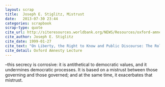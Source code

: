 ```yaml
---
layout: scrap
title:  Joseph E. Stiglitz, Mistrust
date:   2013-07-30 23:44
categories: scrapbook
scrap-type: quote
cite_url: http://siteresources.worldbank.org/NEWS/Resources/oxford-amnesty.pdf
cite_author: Joseph E. Stiglitz
cite_date: 1999-01-27
cite_text: "On Liberty, the Right to Know and Public Discourse: The Role of Transparency in Public Life" 
cite_detail: Oxford Amnesty Lecture
---
```


–this secrecy is corrosive: it is antithetical to democratic values, and it undermines democratic processes. It is based on a mistrust between those governing and those governed; and at the same time, it exacerbates that mistrust.